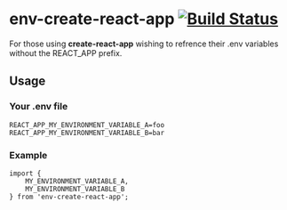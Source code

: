 # env-create-react-app [![Build Status](https://travis-ci.com/AlexanderCollins/env-create-react-app.svg?branch=master)](https://travis-ci.com/AlexanderCollins/env-create-react-app)
For those using **create-react-app** wishing to refrence their .env variables without the REACT_APP prefix.

## Usage

### Your .env file	
~~~~
REACT_APP_MY_ENVIRONMENT_VARIABLE_A=foo
REACT_APP_MY_ENVIRONMENT_VARIABLE_B=bar
~~~~

### Example
~~~~
import {
    MY_ENVIRONMENT_VARIABLE_A,
    MY_ENVIRONMENT_VARIABLE_B
} from 'env-create-react-app';
~~~~

